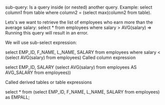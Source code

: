 sub-query: Is a query inside (or nested) another query.
Example:
select column1 from table where column2 = (select max(column2 from table).

Lets's we want to retrieve the list of employees who earn more than the average salary:
select * from employees where salary  > AVG(salary)
=> Running this query will result in an error.

We will use sub-select expression:

select EMP_ID, F_NAME, L_NAME, SALARY from employees where salary < 
               (select AVG(salary) from employees)
Called column expression

select EMP_ID, SALARY (select AVG(salary) from employees AS AVG_SALARY from employees))

Called derived tables or table expressions

select * from (select EMP_ID, F_NAME, L_NAME, SALARY from employees) as EMPALL;
